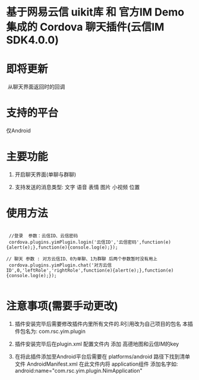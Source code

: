 # 基于网易云信 uikit库 和 官方IM Demo集成的 Cordova 聊天插件(云信IM SDK4.0.0)

# 即将更新
  从聊天界面返回时的回调
  
# 支持的平台
  仅Android

# 主要功能
 1. 开启聊天界面(单聊与群聊)
 
 2. 支持发送的消息类型: 文字 语音 表情 图片 小视频 位置 
 
# 使用方法
```

 //登录  参数：云信ID、云信密码
 cordova.plugins.yimPlugin.login('云信ID','云信密码',function(e){alert(e);},function(e){console.log(e);});
 
// 聊天 参数 : 对方云信ID、0为单聊、1为群聊 后两个参数暂时没有用上 
 cordova.plugins.yimPlugin.chat('对方云信ID',0,'leftRole','rightRole',function(e){alert(e);},function(e){console.log(e);});
 
```
# 注意事项(需要手动更改)
 1. 插件安装完毕后需要修改插件内里所有文件的.R引用改为自己项目的包名 本插件包名为: com.rsc.yim.plugin
 
 2. 插件安装完毕后在plugin.xml 配置文件内 添加 高德地图和云信IM的key
 
 3. 在将此插件添加至Android平台后需要在 platforms/android 路径下找到清单文件 AndroidManifest.xml 在此文件内将 application组件 添加名字如:             android:name="com.rsc.yim.plugin.NimApplication"
